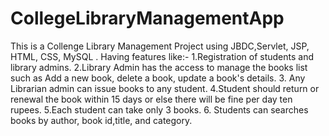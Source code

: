 # CollegeLibraryManagementApp
This is a Collenge Library Management Project using JBDC,Servlet, JSP, HTML, CSS, MySQL .
Having features like:-
1.Registration of students and library admins.
2.Library Admin has the access to manage the books list such as
Add a new book, delete a book, update a book's details.
3. Any Librarian admin can issue books to any student.
4.Student should return or renewal the book within 15 days or else there will be fine per day ten rupees.
5.Each student can take only 3 books.
6. Students can searches books by author, book id,title, and category.
